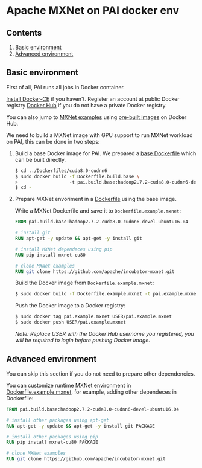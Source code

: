 # Apache MXNet on PAI docker env

## Contents

1. [Basic environment](#basic-environment)
2. [Advanced environment](#advanced-environment)

## Basic environment

First of all, PAI runs all jobs in Docker container.

[Install Docker-CE](https://docs.docker.com/install/linux/docker-ce/ubuntu/) if you haven't. Register an account at public Docker registry [Docker Hub](https://hub.docker.com/) if you do not have a private Docker registry.

You can also jump to [MXNet examples](#mxnet-examples) using [pre-built images](https://hub.docker.com/r/openpai/pai.example.mxnet/) on Docker Hub.

We need to build a MXNet image with GPU support to run MXNet workload on PAI, this can be done in two steps:

1. Build a base Docker image for PAI. We prepared a [base Dockerfile](../Dockerfiles/cuda8.0-cudnn6/Dockerfile.build.base) which can be built directly.

    ```bash
    $ cd ../Dockerfiles/cuda8.0-cudnn6
    $ sudo docker build -f Dockerfile.build.base \
    >                   -t pai.build.base:hadoop2.7.2-cuda8.0-cudnn6-devel-ubuntu16.04 .
    $ cd -
    ```

2. Prepare MXNet envoriment in a [Dockerfile](./Dockerfile.example.mxnet) using the base image.

    Write a MXNet Dockerfile and save it to `Dockerfile.example.mxnet`:

    ```dockerfile
    FROM pai.build.base:hadoop2.7.2-cuda8.0-cudnn6-devel-ubuntu16.04

    # install git
    RUN apt-get -y update && apt-get -y install git

    # install MXNet dependeces using pip
    RUN pip install mxnet-cu80

    # clone MXNet examples
    RUN git clone https://github.com/apache/incubator-mxnet.git
    ```

    Build the Docker image from `Dockerfile.example.mxnet`:

    ```bash
    $ sudo docker build -f Dockerfile.example.mxnet -t pai.example.mxnet .
    ```

    Push the Docker image to a Docker registry:

    ```bash
    $ sudo docker tag pai.example.mxnet USER/pai.example.mxnet
    $ sudo docker push USER/pai.example.mxnet
    ```
    *Note: Replace USER with the Docker Hub username you registered, you will be required to login before pushing Docker image.*


## Advanced environment

You can skip this section if you do not need to prepare other dependencies.

You can customize runtime MXNet environment in [Dockerfile.example.mxnet](./Dockerfile.example.mxnet), for example, adding other dependeces in Dockerfile:

```dockerfile
FROM pai.build.base:hadoop2.7.2-cuda8.0-cudnn6-devel-ubuntu16.04

# install other packages using apt-get
RUN apt-get -y update && apt-get -y install git PACKAGE

# install other packages using pip
RUN pip install mxnet-cu80 PACKAGE

# clone MXNet examples
RUN git clone https://github.com/apache/incubator-mxnet.git
```

